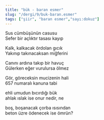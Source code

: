 ```yaml
---
title: "bük - baran esmer"
slug: "/dergi/9/buk-baran.esmer"
tags: ["şiir", "baran esmer","sayı:dokuz"]
---
```


Sus cümbüşünün casusu  
Sefer bir açlıktır tasası kayıp

Kalk, kalkacak ördolan gıcık\
Yakınıp takınacaksan miğferini

Canını ardına takıp bir havuç\
Gülerken eğer vurulursa ölmez

Gör, göreceksin mucizenin hali\
657 numaralı kanuna tabi

ehli umudun bıcırdığı bük\
ahlak ıslak ise onur nedir, ne

boş, boşanacak çorba ısısından\
beton üzre ödenecek ise ömrün?
